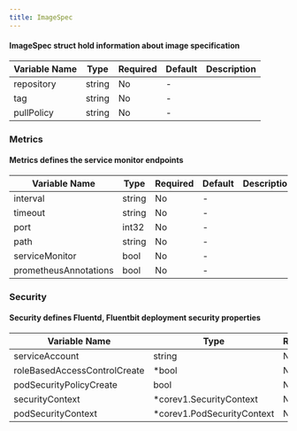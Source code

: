 ```yaml
---
title: ImageSpec
---
```


#### ImageSpec struct hold information about image specification

| Variable Name | Type | Required | Default | Description |
|---|---|---|---|---|
| repository | string | No | - |  |
| tag | string | No | - |  |
| pullPolicy | string | No | - |  |
### Metrics
#### Metrics defines the service monitor endpoints

| Variable Name | Type | Required | Default | Description |
|---|---|---|---|---|
| interval | string | No | - |  |
| timeout | string | No | - |  |
| port | int32 | No | - |  |
| path | string | No | - |  |
| serviceMonitor | bool | No | - |  |
| prometheusAnnotations | bool | No | - |  |
### Security
#### Security defines Fluentd, Fluentbit deployment security properties

| Variable Name | Type | Required | Default | Description |
|---|---|---|---|---|
| serviceAccount | string | No | - |  |
| roleBasedAccessControlCreate | *bool | No | - |  |
| podSecurityPolicyCreate | bool | No | - |  |
| securityContext | *corev1.SecurityContext | No | - |  |
| podSecurityContext | *corev1.PodSecurityContext | No | - |  |
